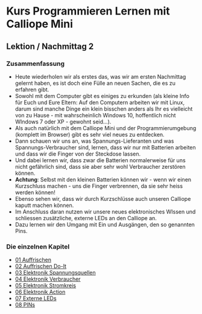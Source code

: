 # Kurs Programmieren Lernen mit Calliope Mini


## Lektion / Nachmittag  2

### Zusammenfassung 

* Heute wiederholen wir als erstes das, was wir am ersten Nachmittag gelernt haben, es ist doch eine Fülle an neuen Sachen, die es zu erfahren gibt.   
* Sowohl mit dem Computer gibt es einiges zu erkunden (als kleine Info für Euch und Eure Eltern: Auf den Computern arbeiten wir mit Linux, darum sind manche Dinge ein klein bisschen anders als Ihr es vielleicht von zu Hause - mit wahrscheinlich Windows 10, hoffentlich nicht WIndows 7 oder XP - gewohnt seid...). 
* Als auch natürlich mit dem Calliope Mini und der Programmierumgebung (komplett im Browser) gibt es sehr viel neues zu entdecken.
* Dann schauen wir uns an, was Spannungs-Lieferanten und was Spannungs-Verbraucher sind, lernen, dass wir nur mit Batterien arbeiten und dass wir die Finger von der Steckdose lassen.  
* Und dabei lernen wir, dass zwar die Batterien normalerweise für uns nicht gefährlich sind, dass sie aber sehr wohl Verbraucher zerstören können.  
* __Achtung__: Selbst mit den kleinen Batterien können wir - wenn wir einen Kurzschluss machen - uns die Finger verbrennen, da sie sehr heiss werden können!  
* Ebenso sehen wir, dass wir durch Kurzschlüsse auch unseren Calliope kaputt machen können.  
* Im Anschluss daran nutzen wir unsere neues elektronisches WIssen und schliessen zusätzliche, externe LEDs an den Calliope an.
* Dazu lernen wir den Umgang mit Ein und Ausgängen, den so genannten Pins.   

### Die einzelnen Kapitel

* [01 Auffrischen](02_01_Auffrischen/index.html)
* [02 Auffrischen Do-It](02_02_Auffrischen_DoIt/index.html)
* [03 Elektronik Spannungsquellen](02_03_Elektronik_Spannungsquelle/index.html)
* [04 Elektronik Verbraucher](02_04_Elektronik_Verbraucher/index.html)
* [05 Elektronik Stromkreis](02_05_Elektronik_Stromkreis/index.html)
* [06 Elektronik Action](02_06_Elektronik_Action/index.html)
* [07 Externe LEDs](02_07_ExterneLED/index.html)
* [08 PINs](02_08_PINs/index.html)


